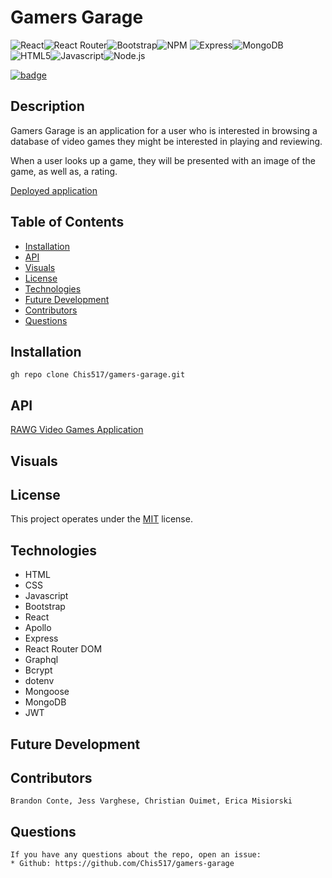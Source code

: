 # Gamers Garage
 ![React](https://img.shields.io/badge/react-%2320232a.svg?style=for-the-badge&logo=react&logoColor=%2361DAFB)![React Router](https://img.shields.io/badge/React_Router-CA4245?style=for-the-badge&logo=react-router&logoColor=white)![Bootstrap](https://img.shields.io/badge/bootstrap-%23563D7C.svg?style=for-the-badge&logo=bootstrap&logoColor=white)![NPM](https://img.shields.io/badge/NPM-%23000000.svg?style=for-the-badge&logo=npm&logoColor=white) 
![Express](https://img.shields.io/badge/Express.js-404D59?style=for-the-badge
)![MongoDB](https://img.shields.io/badge/MongoDB-4EA94B?style=for-the-badge&logo=mongodb&logoColor=white) ![HTML5](https://img.shields.io/badge/HTML5-E34F26?style=for-the-badge&logo=html5&logoColor=white)![Javascript](https://img.shields.io/badge/JavaScript-F7DF1E?style=for-the-badge&logo=javascript&logoColor=black)![Node.js](https://img.shields.io/badge/Node.js-43853D?style=for-the-badge&logo=node.js&logoColor=white)

  [![badge](https://img.shields.io/badge/License-MIT-yellow.svg)]((https://opensource.org/licenses/MIT))
  
  ## Description
    
  Gamers Garage is an application for a user who is interested in browsing a database of video games they might be interested in playing and reviewing.

  When a user looks up a game, they will be presented with an image of the game, as well as, a rating.




[Deployed application](https://github.com/Chis517/gamers-garage)

  ## Table of Contents

  * [Installation](#Installation)
  * [API](#api)
  * [Visuals](#usage)
  * [License](#license)
  * [Technologies](#technologies)
  * [Future Development](#future-development)
  * [Contributors](#contributors)
  * [Questions](#questions)
 

  ## Installation
    gh repo clone Chis517/gamers-garage.git

  
 ## API
[RAWG Video Games Application](https://rapidapi.com/accujazz/api/rawg-video-games-database)

 ## Visuals


  ## License
  This project operates under the [MIT](https://choosealicense.com/licenses/MIT/) license.

  ## Technologies

   * HTML
   * CSS
   * Javascript
   * Bootstrap
   * React
   * Apollo
   * Express
   * React Router DOM
   * Graphql
   * Bcrypt
   * dotenv
   * Mongoose
   * MongoDB
   * JWT
  


## Future Development


## Contributors

    Brandon Conte, Jess Varghese, Christian Ouimet, Erica Misiorski

## Questions
    If you have any questions about the repo, open an issue:
    * Github: https://github.com/Chis517/gamers-garage
